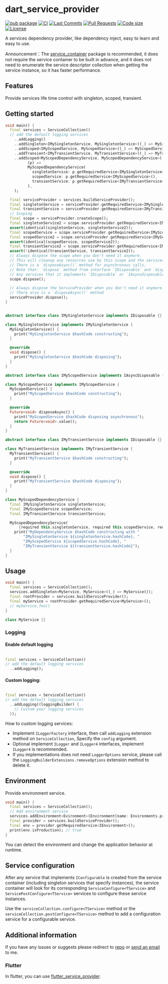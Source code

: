 <!-- 
This README describes the package. If you publish this package to pub.dev,
this README's contents appear on the landing page for your package.

For information about how to write a good package README, see the guide for
[writing package pages](https://dart.dev/tools/pub/writing-package-pages). 

For general information about developing packages, see the Dart guide for
[creating packages](https://dart.dev/guides/libraries/create-packages)
and the Flutter guide for
[developing packages and plugins](https://flutter.dev/to/develop-packages). 
-->

# dart_service_provider

[![pub package](https://img.shields.io/pub/v/dart_service_provider?logo=dart&logoColor=00b9fc)](https://pub.dev/packages/dart_service_provider)
[![CI](https://img.shields.io/github/actions/workflow/status/codelovercc/dart_service_provider/dart.yml?branch=main&logo=github-actions&logoColor=white)](https://github.com/codelovercc/dart_service_provider/actions)
[![Last Commits](https://img.shields.io/github/last-commit/codelovercc/dart_service_provider?logo=git&logoColor=white)](https://github.com/codelovercc/dart_service_provider/commits/main)
[![Pull Requests](https://img.shields.io/github/issues-pr/codelovercc/dart_service_provider?logo=github&logoColor=white)](https://github.com/codelovercc/dart_service_provider/pulls)
[![Code size](https://img.shields.io/github/languages/code-size/codelovercc/dart_service_provider?logo=github&logoColor=white)](https://github.com/codelovercc/dart_service_provider)
[![License](https://img.shields.io/github/license/codelovercc/dart_service_provider?logo=open-source-initiative&logoColor=green)](https://github.com/codelovercc/dart_service_provider/blob/main/LICENSE)

A services dependency provider, like dependency inject, easy to learn and easy to use.

Announcement：The [service_container](https://pub.dev/packages/service_container) package is recommended,
it does not require the service container to be built in advance, and it does not need to enumerate
the service descriptor collection when getting the service instance, so it has faster performance.

## Features

Provide services life time control with singleton, scoped, transient.

## Getting started

```dart
void main() {
  final services = ServiceCollection()
  // add the default logging services
    ..addLogging()
    ..addSingleton<IMySingletonService, MySingletonService>((_) => MySingletonService())
    ..addScoped<IMyScopedService, MyScopedService>((_) => MyScopedService())
    ..addTransient<IMyTransientService, MyTransientService>((_) => MyTransientService())
    ..addScoped<MyScopedDependencyService, MyScopedDependencyService>(
          (p) =>
          MyScopedDependencyService(
            singletonService: p.getRequiredService<IMySingletonService>(),
            scopedService: p.getRequiredService<IMyScopedService>(),
            transientService: p.getRequiredService<IMyTransientService>(),
          ),
    );

  final serviceProvider = services.buildServiceProvider();
  final singletonService = serviceProvider.getRequiredService<IMySingletonService>();
  final transientService = serviceProvider.getRequiredService<IMyTransientService>();
  // Scoping
  final scope = serviceProvider.createScope();
  final singletonService2 = scope.serviceProvider.getRequiredService<IMySingletonService>();
  assert(identical(singletonService, singletonService2));
  final scopedService = scope.serviceProvider.getRequiredService<IMyScopedService>();
  final scopedService2 = scope.serviceProvider.getRequiredService<IMyScopedService>();
  assert(identical(scopedService, scopedService2));
  final transientService2 = scope.serviceProvider.getRequiredService<IMyTransientService>();
  assert(!identical(transientService, transientService2));
  // Always dispose the scope when you don't need it anymore.
  // This will cleanup any resources use by this scope and the services in this scope.
  // There is a `disposeAsync()` method for asynchronous calls.
  // Note that: `dispose` method from interface `IDisposable` and `disposeAsync` from interface `IAsyncDisposable`
  // Any services that it implements `IDisposable` or `IAsyncDisposable` and constructed by `IServiceProvider` will be disposed when its life is end automatically.
  scope.dispose();

  // Always dispose the ServiceProvider when you don't need it anymore.
  // There also is a `disposeAsync()` method
  serviceProvider.dispose();
}


abstract interface class IMySingletonService implements IDisposable {}

class MySingletonService implements IMySingletonService {
  MySingletonService() {
    print("MySingletonService $hashCode constructing");
  }

  @override
  void dispose() {
    print("MySingletonService $hashCode disposing");
  }
}

abstract interface class IMyScopedService implements IAsyncDisposable {}

class MyScopedService implements IMyScopedService {
  MyScopedService() {
    print("MyScopedService $hashCode constructing");
  }

  @override
  Future<void> disposeAsync() {
    print("MyScopedService $hashCode disposing asynchronous");
    return Future<void>.value();
  }
}

abstract interface class IMyTransientService implements IDisposable {}

class MyTransientService implements IMyTransientService {
  MyTransientService() {
    print("MyTransientService $hashCode constructing");
  }

  @override
  void dispose() {
    print("MyTransientService $hashCode disposing");
  }
}

class MyScopedDependencyService {
  final IMySingletonService singletonService;
  final IMyScopedService scopedService;
  final IMyTransientService transientService;

  MyScopedDependencyService(
      {required this.singletonService, required this.scopedService, required this.transientService}) {
    print("MyDependencyService $hashCode constructing with "
        "IMySingletonService ${singletonService.hashCode}, "
        "IMyScopedService ${scopedService.hashCode}, "
        "IMyTransientService ${transientService.hashCode}");
  }
}
```

## Usage

```dart
void main() {
  final services = ServiceCollection();
  services.addSingleton<MyService, MyService>((_) => MyService());
  final rootProvider = services.buildServiceProvider();
  final myService = rootProvider.getRequiredService<MyService>();
  // myService.foo()
}

class MyService {}
```

### Logging

#### Enable default logging

```dart

final services = ServiceCollection()
// add the default logging services
  ..addLogging();
```

#### Custom logging:

```dart

final services = ServiceCollection()
// add the default logging services
  ..addLogging((loggingBuilder) {
    // Custom your logging services
  });
```

How to custom logging services:

- Implement `ILoggerFactory` interface, then call `addLogging` extension method on
  `ServiceCollection`, Specify the `config` argument.
- Optional implement `ILogger` and `ILogger4` interfaces, implement `ILogger4` is recommended.
- If you implementations does not need `LoggerOptions` service, please
  call the `LoggingBuilderExtensions.removeOptions` extension method to delete it.

## Environment

Provide environment service.

```dart
void main() {
  final services = ServiceCollection();
  // Add environment service
  services.addEnvironment<Evironment>(Environment(name: Environments.production));
  final provider = services.buildServiceProvider();
  final env = provider.getRequiredService<IEnvironment>();
  print(env.isProduction); // true
}
```

You can detect the environment and change the application behavior at runtime.

## Service configuration

After any service that implements `IConfigurable` is created from the service container (including
singleton services that specify instances), the service container will look for its corresponding
`ServiceConfigure<TService>` and `ServicePostConfigure<TService>` services to configure these
service instances.

Use the `serviceCollection.configure<TService>` method or the
`serviceCollection.postConfigure<TService>` method to add a configuration service for a configurable
service.

## Additional information

If you have any issues or suggests please redirect
to [repo](https://github.com/codelovercc/dart_service_provider)
or [send an email](mailto:codelovercc@gmail.com) to me.

### Flutter

In flutter, you can
use [flutter_service_provider](https://pub.dev/packages/flutter_service_provider).
